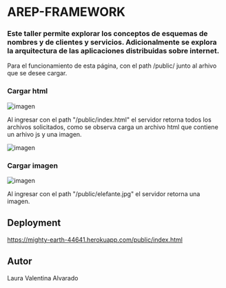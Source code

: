 # AREP-FRAMEWORK


### Este taller permite explorar los conceptos de esquemas de nombres y de clientes y servicios. Adicionalmente se explora la arquitectura de las aplicaciones distribuidas sobre internet.

Para el funcionamiento de esta página, con el path /public/ junto al arhivo que se desee cargar.

### Cargar html

![imagen](https://user-images.githubusercontent.com/98195579/189561847-b44da4fe-83ec-4432-8ccd-bd0283a8a3ab.png)

Al ingresar con el path "/public/index.html" el servidor retorna todos los archivos solicitados, como se observa carga un archivo html que contiene un arhivo js y una imagen. 

![imagen](https://user-images.githubusercontent.com/98195579/189562208-9b4e24a7-1258-4760-bef2-220ae5436098.png)


### Cargar imagen

![imagen](https://user-images.githubusercontent.com/98195579/189562008-6acfaa18-80ef-439f-8e77-aa9f3911eea9.png)

Al ingresar con el path "/public/elefante.jpg" el servidor retorna una imagen.

## Deployment

https://mighty-earth-44641.herokuapp.com/public/index.html

## Autor

Laura Valentina Alvarado



